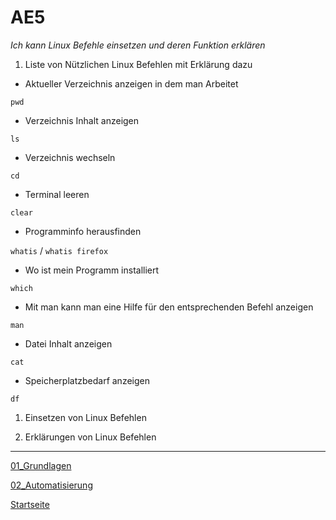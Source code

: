 # AE5
*Ich kann Linux Befehle einsetzen und deren Funktion erklären*

1. Liste von Nützlichen Linux Befehlen mit Erklärung dazu
    
- Aktueller Verzeichnis anzeigen in dem man Arbeitet

`pwd`

- Verzeichnis Inhalt anzeigen

`ls`

- Verzeichnis wechseln

`cd`

- Terminal leeren

`clear`

- Programminfo herausfinden

`whatis` / `whatis firefox`

- Wo ist mein Programm installiert

`which`

- Mit man kann man eine Hilfe für den entsprechenden Befehl anzeigen

`man`

- Datei Inhalt anzeigen

`cat`

- Speicherplatzbedarf anzeigen

`df`



1. Einsetzen von Linux Befehlen



2. Erklärungen von Linux Befehlen



___

[01_Grundlagen](../01_Grundlage)

[02_Automatisierung](../02_Automatisierung)

[Startseite](https://github.com/ask-yo-girl-about-me/Project-Future)